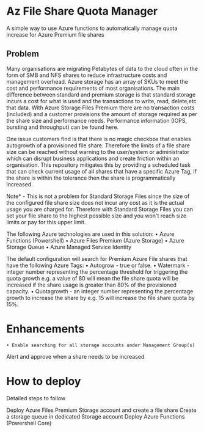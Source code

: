 # Az File Share Quota Manager

A simple way to use Azure functions to automatically manage quota increase for Azure Premium file shares

## Problem

Many organisations are migrating Petabytes of data to the cloud often in the form of SMB and NFS shares to reduce infrastructure costs and management overhead. Azure storage has an array of SKUs to meet the cost and performance requirements of most organisations. The main difference between standard and premium storage is that standard storage incurs a cost for what is used and the transactions to write, read, delete,etc that data. With Azure Storage Files Premium there are no transaction costs (included) and a customer provisions the amount of storage required as per the share size and performance needs. Performance information (IOPS, bursting and throughput) can be found here.

One issue customers find is that there is no magic checkbox that enables autogrowth of a provisioned file share. Therefore the limits of a file share size can be reached without warning to the user/system or administrator which can disrupt business applications and create friction within an organisation. This repository mitigates this by providing a scheduled task that can check current usage of all shares that have a specific Azure Tag, if the share is within the tolerance then the share is programmatically increased.

Note\* - This is not a problem for Standard Storage Files since the size of the configured file share size does not incur any cost as it is the actual usage you are charged for. Therefore with Standard Storage Files you can set your file share to the highest possible size and you won't reach size limits or pay for this upper limit.

The following Azure technologies are used in this solution:
• Azure Functions (Powershell)
• Azure Files Premium (Azure Storage)
• Azure Storage Queue
• Azure Managed Service Identity

The default configuration will search for Premium Azure File shares that have the following Azure Tags:
• Autogrow - true or false.
• Watermark - integer number representing the percentage threshold for triggering the quota growth e.g. a value of 80 will mean the file share quota will be increased if the share usage is greater than 80% of the provisioned capacity.
• Quotagrowth - an integer number representing the percentage growth to increase the share by e.g. 15 will increase the file share quota by 15%.

# Enhancements

    • Enable searching for all storage accounts under Management Group(s)

Alert and approve when a share needs to be increased

# How to deploy

Detailed steps to follow

Deploy Azure Files Premium Storage account and create a file share
Create a storage queue in dedicated Storage account
Deploy Azure Functions (Powershell Core)
